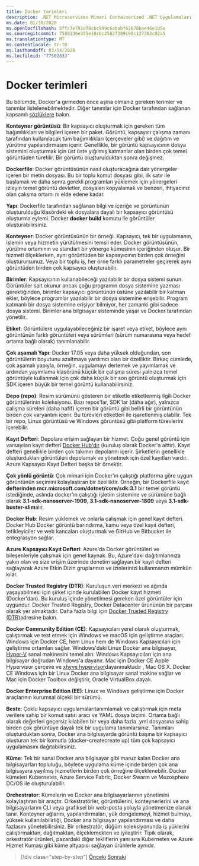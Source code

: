 ```yaml
---
title: Docker terimleri
description: .NET Microservices Mimari Containerized .NET Uygulamaları için | Docker terminolojisi
ms.date: 01/30/2020
ms.openlocfilehash: 5ffc7e791df8cbc999c6ababf62670bae46e1d5e
ms.sourcegitcommit: 7588136e355e10cbc2582f389c90c127363c02a5
ms.translationtype: MT
ms.contentlocale: tr-TR
ms.lasthandoff: 03/14/2020
ms.locfileid: "77502833"
---
```

# <a name="docker-terminology"></a>Docker terimleri

Bu bölümde, Docker'a girmeden önce aşina olmanız gereken terimler ve tanımlar listelenebilmektedir. Diğer tanımlar için Docker tarafından sağlanan kapsamlı [sözlüklere](https://docs.docker.com/glossary/) bakın.

**Konteyner görüntüsü**: Bir kapsayıcı oluşturmak için gereken tüm bağımlılıkları ve bilgileri içeren bir paket. Görüntü, kapsayıcı çalışma zamanı tarafından kullanılacak tüm bağımlılıkları (çerçeveler gibi) ve dağıtım ve yürütme yapılandırmasını içerir. Genellikle, bir görüntü kapsayıcının dosya sistemini oluşturmak için üst üste yığılmış katmanlar olan birden çok temel görüntüden türetilir. Bir görüntü oluşturulduktan sonra değişmez.

**Dockerfile**: Docker görüntüsünün nasıl oluşturacağına dair yönergeler içeren bir metin dosyası. Bu bir toplu komut dosyası gibi, ilk satır ile başlamak ve daha sonra gerekli programları yüklemek için yönergeleri izleyin temel görüntü devletler, dosyaları kopyalamak ve benzeri, ihtiyacınız olan çalışma ortamı nı elde edene kadar.

**Yapı**: Dockerfile tarafından sağlanan bilgi ve içeriğe ve görüntünün oluşturulduğu klasördeki ek dosyalara dayalı bir kapsayıcı görüntüsü oluşturma eylemi. Docker **docker build** komutu ile görüntüler oluşturabilirsiniz.

**Konteyner**: Docker görüntüsünün bir örneği. Kapsayıcı, tek bir uygulamanın, işlemin veya hizmetin yürütülmesini temsil eder. Docker görüntüsünün, yürütme ortamının ve standart bir yönerge kümesinin içeriğinden oluşur. Bir hizmeti ölçeklerken, aynı görüntüden bir kapsayıcının birden çok örneğini oluşturursunuz. Veya bir toplu iş, her örne farklı parametreler geçirerek aynı görüntüden birden çok kapsayıcı oluşturabilir.

**Birimler**: Kapsayıcının kullanabileceği yazılabilir bir dosya sistemi sunun. Görüntüler salt okunur ancak çoğu programın dosya sistemine yazması gerektiğinden, birimler kapsayıcı görüntünün üstüne yazılabilir bir katman ekler, böylece programlar yazılabilir bir dosya sistemine erişebilir. Program katmanlı bir dosya sistemine erişiyor bilmiyor, her zamanki gibi sadece dosya sistemi. Birimler ana bilgisayar sisteminde yaşar ve Docker tarafından yönetilir.

**Etiket**: Görüntülere uygulayabileceğiniz bir işaret veya etiket, böylece aynı görüntünün farklı görüntüleri veya sürümleri (sürüm numarasına veya hedef ortama bağlı olarak) tanımlanabilir.

**Çok aşamalı Yapı**: Docker 17.05 veya daha yüksek olduğundan, son görüntülerin boyutunu azaltmaya yardımcı olan bir özelliktir. Birkaç cümlede, çok aşamalı yapıyla, örneğin, uygulamayı derlemek ve yayımlamak ve ardından yayımlama klasörünü küçük bir çalışma süresi yalnızca temel görüntüyle kullanmak için çok daha küçük bir son görüntü oluşturmak için SDK içeren büyük bir temel görüntü kullanabilirsiniz.

**Depo (repo)**: Resim sürümünü gösteren bir etiketle etiketlenmiş ilgili Docker görüntülerinin koleksiyonu. Bazı repos'lar, SDK'lar (daha ağır), yalnızca çalışma süreleri (daha hafif) içeren bir görüntü gibi belirli bir görüntünün birden çok varyantını içerir. Bu türevleri etiketleri ile işaretlenmiş olabilir. Tek bir repo, Linux görüntüsü ve Windows görüntüsü gibi platform türevlerini içerebilir.

**Kayıt Defteri**: Depolara erişim sağlayan bir hizmet. Çoğu genel görüntü için varsayılan kayıt defteri [Docker Hub'dır](https://hub.docker.com/) (kuruluş olarak Docker'a aittir). Kayıt defteri genellikle birden çok takımın depolarını içerir. Şirketlerin genellikle oluşturdukları görüntüleri depolamak ve yönetmek için özel kayıtları vardır. Azure Kapsayıcı Kayıt Defteri başka bir örnektir.

**Çok yönlü görüntü**: Çok mimari için Docker'ın çalıştığı platforma göre uygun görüntünün seçimini kolaylaştıran bir özelliktir. Örneğin, bir Dockerfile kayıt **defterinden mcr.microsoft.com/dotnet/core/sdk:3.1** bir temel görüntü istediğinde, aslında docker'ın çalıştığı işletim sistemine ve sürümüne bağlı olarak **3.1-sdk-nanoserver-1909**, **3.1-sdk-nanoserver-1809** veya **3.1-sdk-buster-slim**alır.

**Docker Hub**: Resim yüklemek ve onlarla çalışmak için genel kayıt defteri. Docker Hub Docker görüntü barındırma, kamu veya özel kayıt defteri, tetikleyiciler ve web kancaları oluşturmak ve GitHub ve Bitbucket ile entegrasyon sağlar.

**Azure Kapsayıcı Kayıt Defteri**: Azure'da Docker görüntüleri ve bileşenleriyle çalışmak için genel kaynak. Bu, Azure'daki dağıtımlarınıza yakın olan ve size erişim üzerinde denetim sağlayan bir kayıt defteri sağlayarak Azure Etkin Dizin gruplarınızı ve izinlerinizi kullanmanızı mümkün kılar.

**Docker Trusted Registry (DTR)**: Kuruluşun veri merkezi ve ağında yaşayabilmesi için şirket içinde kurulabilen Docker kayıt hizmeti (Docker'dan). Bu kuruluş içinde yönetilmesi gereken özel görüntüler için uygundur. Docker Trusted Registry, Docker Datacenter ürününün bir parçası olarak yer almaktadır. Daha fazla bilgi için [Docker Trusted Registry (DTR)](https://docs.docker.com/docker-trusted-registry/overview/)adresine bakın.

**Docker Community Edition (CE)**: Kapsayıcıları yerel olarak oluşturmak, çalıştırmak ve test etmek için Windows ve macOS için geliştirme araçları. Windows için Docker CE, hem Linux hem de Windows Kapsayıcıları için geliştirme ortamları sağlar. Windows'daki Linux Docker ana bilgisayar, [Hyper-V](https://www.microsoft.com/cloud-platform/server-virtualization) sanal makinesini temel alın. Windows Kapsayıcıları için ana bilgisayar doğrudan Windows'a dayanır. Mac için Docker CE Apple Hypervisor çerçeve ve [xhyve hypervisor](https://github.com/mist64/xhyve)dayanmaktadır , Mac OS X. Docker CE Windows için bir Linux Docker ana bilgisayar sanal makine sağlar ve Mac için Docker Toolbox değiştirir, Oracle VirtualBox dayalı.

**Docker Enterprise Edition (EE)**: Linux ve Windows geliştirme için Docker araçlarının kurumsal ölçekli bir sürümü.

**Beste**: Çoklu kapsayıcı uygulamalarıtanımlamak ve çalıştırmak için meta verilere sahip bir komut satırı aracı ve YAML dosya biçimi. Ortama bağlı olarak değerleri geçersiz kılabilen bir veya daha fazla .yml dosyasına sahip birden çok görüntüye dayalı tek bir uygulama tanımlarsınız. Tanımları oluşturduktan sonra, Docker ana bilgisayarda görüntü başına bir kapsayıcı oluşturan tek bir komutla (docker-createcreate up) tüm çok kapsayıcı uygulamasını dağıtabilirsiniz.

**Küme**: Tek bir sanal Docker ana bilgisayar gibi maruz kalan Docker ana bilgisayarları topluluğu, böylece uygulama küme içinde birden çok ana bilgisayara yayılmış hizmetlerin birden çok örneğine ölçeklenebilir. Docker kümeleri Kubernetes, Azure Service Fabric, Docker Swarm ve Mezosphere DC/OS ile oluşturulabilir.

**Orchestrator**: Kümelerin ve Docker ana bilgisayarlarının yönetimini kolaylaştıran bir araçtır. Orkestratörler, görüntülerini, konteynerlerini ve ana bilgisayarlarını CLI veya grafiksel bir web-posta yoluyla yönetmenize olanak tanır. Konteyner ağlarını, yapılandırmaları, yük dengelemeyi, hizmet bulmayı, yüksek kullanılabilirliği, Docker ana bilgisayar yapılandırması ve daha fazlasını yönetebilirsiniz. Bir orkestratör, düğüm koleksiyonunda iş yüklerini çalıştırmaktan, dağıtmaktan, ölçeklemekten ve iyileştirir. Tipik olarak, orkestratör ürünleri, pazardaki diğer tekliflerin yanı sıra Kubernetes ve Azure Hizmet Kumaşı gibi küme altyapısı sağlayan ürünlerle aynıdır.

>[!div class="step-by-step"]
>[Önceki](docker-defined.md)
>[Sonraki](docker-containers-images-registries.md)
